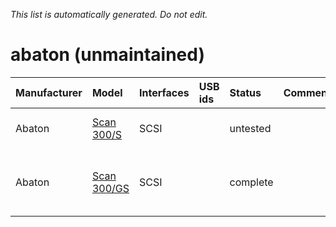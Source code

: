 _This list is automatically generated. Do not edit._

# abaton (unmaintained) #

| **Manufacturer** | **Model** | **Interfaces** | **USB ids** | **Status** | **Comment** | **URL** |
|:-----------------|:----------|:---------------|:------------|:-----------|:------------|:--------|
|Abaton|[Scan 300/S](AbatonScan300S.md)|SCSI|  |untested|  |Untested, use with caution|
|Abaton|[Scan 300/GS](AbatonScan300GS.md)|SCSI|  |complete|  |All known modes and functions supported|